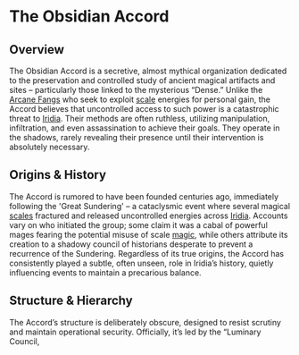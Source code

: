 # The Obsidian Accord

## Overview

The Obsidian Accord is a secretive, almost mythical organization dedicated to the preservation and controlled study of ancient magical artifacts and sites – particularly those linked to the mysterious “Dense.” Unlike the [Arcane Fangs](/structure/society/factions/arcane-fangs.md) who seek to exploit [scale](/geography/landmark/scale.md) energies for personal gain, the Accord believes that uncontrolled access to such power is a catastrophic threat to [Iridia](/geography/world/iridia.md). Their methods are often ruthless, utilizing manipulation, infiltration, and even assassination to achieve their goals. They operate in the shadows, rarely revealing their presence until their intervention is absolutely necessary.

## Origins & History

The Accord is rumored to have been founded centuries ago, immediately following the 'Great Sundering' – a cataclysmic event where several magical [scales](/geography/landmark/scale.md) fractured and released uncontrolled energies across [Iridia](/geography/world/iridia.md). Accounts vary on who initiated the group; some claim it was a cabal of powerful mages fearing the potential misuse of scale [magic](/structure/mechanic/magic.md), while others attribute its creation to a shadowy council of historians desperate to prevent a recurrence of the Sundering. Regardless of its true origins, the Accord has consistently played a subtle, often unseen, role in Iridia’s history, quietly influencing events to maintain a precarious balance.

## Structure & Hierarchy

The Accord’s structure is deliberately obscure, designed to resist scrutiny and maintain operational security. Officially, it’s led by the “Luminary Council,
